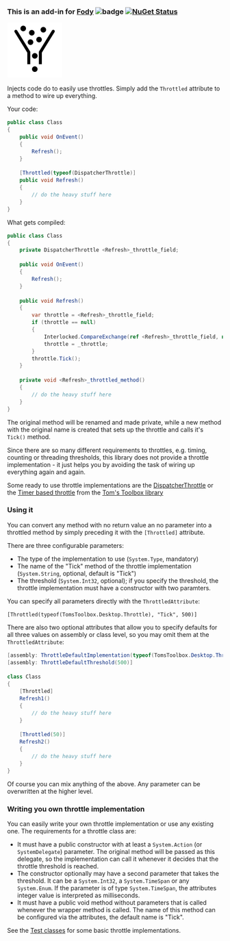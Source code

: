 ### This is an add-in for [Fody](https://github.com/Fody/Fody/) ![badge](https://tom-englert.visualstudio.com/_apis/public/build/definitions/75bf84d2-d359-404a-a712-07c9f693f635/13/badge) [![NuGet Status](http://img.shields.io/nuget/v/Throttle.Fody.svg?style=flat-square)](https://www.nuget.org/packages/Throttle.Fody)
![Icon](Icon.png) 

Injects code do to easily use throttles. Simply add the `Throttled` attribute to a method to wire up everything.

Your code:
```C#
public class Class
{
    public void OnEvent()
    {
        Refresh();
    }

    [Throttled(typeof(DispatcherThrottle)]
    public void Refresh()
    { 
        // do the heavy stuff here
    }
}
```

What gets compiled:
```C#
public class Class
{
    private DispatcherThrottle <Refresh>_throttle_field;

    public void OnEvent()
    {
        Refresh();
    }

    public void Refresh()
    {
        var throttle = <Refresh>_throttle_field;
        if (throttle == null)
        {
            Interlocked.CompareExchange(ref <Refresh>_throttle_field, new DispatcherThrottle(<Refresh>_throttled_method), null);
            throttle = _throttle;
        }
        throttle.Tick();
    }

    private void <Refresh>_throttled_method()
    {
        // do the heavy stuff here
    }
}
```

The original method will be renamed and made private, while a new method with the original name is 
created that sets up the throttle and calls it's `Tick()` method.

Since there are so many different requirements to throttles, e.g. timing, counting or threading thresholds, this 
library does not provide a throttle implementation - it just helps you by avoiding the task of wiring up everything again and again.

Some ready to use throttle implementations are 
the [DispatcherThrottle](https://github.com/tom-englert/TomsToolbox/blob/master/TomsToolbox.Desktop/DispatcherThrottle.cs) 
or the [Timer based throttle](https://github.com/tom-englert/TomsToolbox/blob/master/TomsToolbox.Desktop/Throttle.cs) 
from the [Tom's Toolbox library](https://github.com/tom-englert/TomsToolbox)

### Using it

You can convert any method with no return value an no parameter into a throttled method by simply preceding it with the `[Throttled]` attribute.

There are three configurable parameters:
- The type of the implementation to use (`System.Type`, mandatory)
- The name of the "Tick" method of the throttle implementation (`System.String`, optional, default is "Tick")
- The threshold (`System.Int32`, optional); if you specify the threshold, the throttle implementation must have a constructor with two paramters.

You can specify all parameters directly with the `ThrottledAttribute`:

    [Throttled(typeof(TomsToolbox.Desktop.Throttle), "Tick", 500)]

There are also two optional attributes that allow you to specify defaults for all three values on assembly or class 
level, so you may omit them at the `ThrottledAttribute`:

```C#
[assembly: ThrottleDefaultImplementation(typeof(TomsToolbox.Desktop.Throttle))]
[assembly: ThrottleDefaultThreshold(500)]

class Class 
{
    [Throttled]
    Refresh1()
    {
        // do the heavy stuff here
    }

    [Throttled(50)]
    Refresh2()
    {
        // do the heavy stuff here
    }
}

```
Of course you can mix anything of the above. Any parameter can be overwritten at the higher level. 
 


### Writing you own throttle implementation

You can easily write your own throttle implementation or use any existing one. The requirements for a throttle class are:

- It must have a public constructor with at least a `System.Action` (or `SystemDelegate`) parameter. 
  The original method will be passed as this delegate, so the implementation can call it 
  whenever it decides that the throttle threshold is reached.
- The constructor optionally may have a second parameter that takes the threshold. 
  It can be a `System.Int32`, a `System.TimeSpan` or any `System.Enum`. If the parameter is of type `System.TimeSpan`, 
  the attributes integer value is interpreted as milliseconds.
- It must have a public void method without parameters that is called whenever the wrapper method is called. The name of this method 
  can be configured via the attributes, the default name is "Tick".
  
See the [Test classes](https://github.com/tom-englert/Throttle.Fody/blob/master/AssemblyToProcess/ClassToProcess.cs) for some basic throttle implementations.